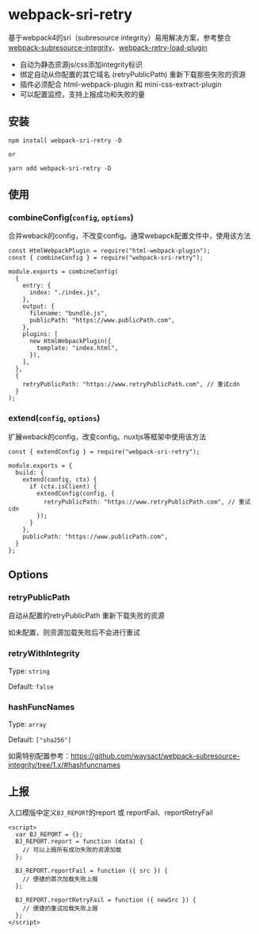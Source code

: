 # webpack-sri-retry

基于webpack4的sri（subresource integrity）易用解决方案，参考整合[webpack-subresource-integrity](https://github.com/waysact/webpack-subresource-integrity)、[webpack-retry-load-plugin](https://github.com/hxfdarling/webpack-retry-load-plugin)

- 自动为静态资源js/css添加integrity标识
- 绑定自动从你配置的其它域名 (retryPublicPath) 重新下载那些失败的资源
- 插件必须配合 html-webpack-plugin 和 mini-css-extract-plugin
- 可以配置监控，支持上报成功和失败的量

## 安装
```
npm install webpack-sri-retry -D

or

yarn add webpack-sri-retry -D
```

## 使用
### combineConfig(`config`, `options`)
合并weback的config，不改变config。通常webapck配置文件中，使用该方法

```
const HtmlWebpackPlugin = require("html-webpack-plugin");
const { combineConfig } = require("webpack-sri-retry");

module.exports = combineConfig(
  {
    entry: {
      index: "./index.js",
    },
    output: {
      filename: "bundle.js",
      publicPath: "https://www.publicPath.com",
    },
    plugins: [
      new HtmlWebpackPlugin({
        template: "index.html",
      }),
    ],
  },
  {
    retryPublicPath: "https://www.retryPublicPath.com", // 重试cdn
  }
);
```

### extend(`config`, `options`)
扩展weback的config，改变config。nuxtjs等框架中使用该方法

```
const { extendConfig } = require("webpack-sri-retry");

module.exports = {
  build: {
    extend(config, ctx) {
      if (ctx.isClient) {
        extendConfig(config, {
          retryPublicPath: "https://www.retryPublicPath.com", // 重试cdn
        });
      }
    },
    publicPath: "https://www.publicPath.com",
  }
};
```

## Options
### retryPublicPath

自动从配置的retryPublicPath 重新下载失败的资源

如未配置，则资源加载失败后不会进行重试

### retryWithIntegrity
Type: `string`

Default: `false`

### hashFuncNames
Type: `array`

Default: `["sha256"]`

如需特别配置参考：https://github.com/waysact/webpack-subresource-integrity/tree/1.x/#hashfuncnames

## 上报
入口模版中定义`BJ_REPORT`的report 或 reportFail、reportRetryFail
```
<script>
  var BJ_REPORT = {};
  BJ_REPORT.report = function (data) {
    // 可以上报所有成功失败的资源加载
  };

  BJ_REPORT.reportFail = function ({ src }) {
    // 便捷的首次加载失败上报
  };

  BJ_REPORT.reportRetryFail = function ({ newSrc }) {
    // 便捷的重试加载失败上报
  };
</script>
```

